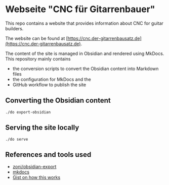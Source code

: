 # Webseite "CNC für Gitarrenbauer"

This repo contains a website that provides information about CNC for guitar builders.

The website can be found at [https://cnc.der-gitarrenbausatz.de](https://cnc.der-gitarrenbausatz.de).

The content of the site is managed in Obsidian and rendered using MkDocs. This repository mainly contains

* the conversion scripts to convert the Obsidian content into Markdown files
* the configuration for MkDocs and the
* GitHub workflow to publish the site

## Converting the Obsidian content

```shell
./do export-obsidian
```

## Serving the site locally

```shell
./do serve
```

## References and tools used

* [zoni/obsidian-export](https://github.com/zoni/obsidian-export)
* [mkdocs](https://www.mkdocs.org/)
* [Gist on how this works](https://gist.github.com/michaellihs/ca1b7efc3892734445fa9109047f7155)
